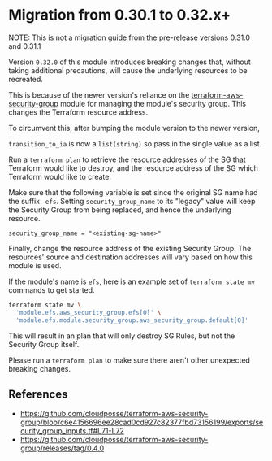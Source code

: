 # Migration from 0.30.1 to 0.32.x+

NOTE: This is not a migration guide from the pre-release versions 0.31.0 and 0.31.1

Version `0.32.0` of this module introduces breaking changes that, without taking additional precautions, will cause the underlying resources to be recreated.

This is because of the newer version's reliance on the [terraform-aws-security-group](https://github.com/cloudposse/terraform-aws-security-group)
module for managing the module's security group. This changes the Terraform resource address.

To circumvent this, after bumping the module version to the newer version,

`transition_to_ia` is now a `list(string)` so pass in the single value as a list.

Run a `terraform plan` to retrieve the resource addresses of the SG that Terraform would like to destroy, and the resource address of the SG which Terraform would like to create.

Make sure that the following variable is set since the original SG name had the suffix `-efs`. Setting `security_group_name` to its "legacy" value will keep the Security Group from being replaced, and hence the underlying resource.

```hcl
security_group_name = "<existing-sg-name>"
```

Finally, change the resource address of the existing Security Group. The resources' source and destination addresses will vary based on how this module is used.

If the module's name is `efs`, here is an example set of `terraform state mv` commands to get started.

```bash
terraform state mv \
  'module.efs.aws_security_group.efs[0]' \
  'module.efs.module.security_group.aws_security_group.default[0]'
```

This will result in an plan that will only destroy SG Rules, but not the Security Group itself.

Please run a `terraform plan` to make sure there aren't other unexpected breaking changes.

## References

* https://github.com/cloudposse/terraform-aws-security-group/blob/c6e4156696ee28cad0cd927c82377fbd73156199/exports/security_group_inputs.tf#L71-L72
* https://github.com/cloudposse/terraform-aws-security-group/releases/tag/0.4.0
